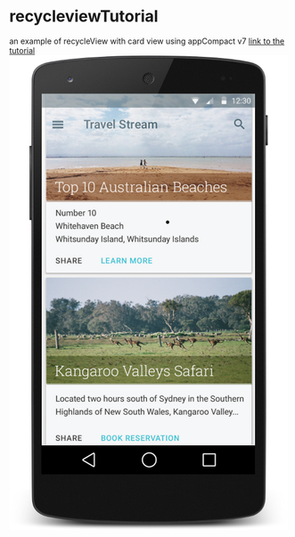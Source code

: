 # recycleviewTutorial
an example of recycleView with card view using appCompact v7 
[link to the tutorial](https://github.com/googl3r/recycleviewTutorial/wiki)  
![alt tag](https://github.com/googl3r/recycleviewTutorial/blob/master/card_travel.png)
